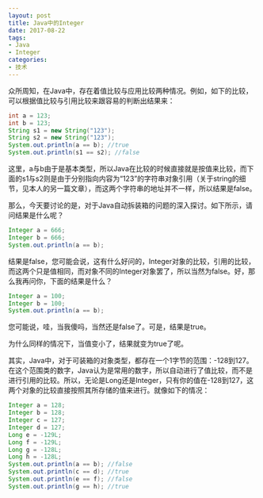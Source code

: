 ```yaml
---
layout: post
title: Java中的Integer
date: 2017-08-22
tags: 
- Java
- Integer
categories: 
- 技术
---
```


<!-- more -->

众所周知，在Java中，存在着值比较与应用比较两种情况。例如，如下的比较，可以根据值比较与引用比较来跟容易的判断出结果来：

```java
int a = 123;
int b = 123;
String s1 = new String("123");
String s2 = new String("123");
System.out.println(a == b); //true
System.out.println(s1 == s2); //false
```
这里，a与b由于是基本类型，所以Java在比较的时候直接就是按值来比较，而下面的s1与s2则是由于分别指向内容为“123”的字符串对象引用（关于string的细节，见本人的另一篇文章），而这两个字符串的地址并不一样，所以结果是false。

那么，今天要讨论的是，对于Java自动拆装箱的问题的深入探讨。如下所示，请问结果是什么呢？
```java
Integer a = 666;
Integer b = 666;
System.out.println(a == b);
```

结果是false，您可能会说，这有什么好问的，Integer对象的比较，引用的比较，而这两个只是值相同，而对象不同的Integer对象罢了，所以当然为false。好，那么我再问你，下面的结果是什么？
```java
Integer a = 100;
Integer b = 100;
System.out.println(a == b);
```
您可能说，哇，当我傻吗，当然还是false了。可是，结果是true。

为什么同样的情况下，当值变小了，结果就变为true了呢。

其实，Java中，对于可装箱的对象类型，都存在一个1字节的范围：-128到127。在这个范围类的数字，Java认为是常用的数字，所以自动进行了值比较，而不是进行引用的比较。所以，无论是Long还是Integer，只有你的值在-128到127，这两个对象的比较直接按照其所存储的值来进行。就像如下的情况：
```java
Integer a = 128;
Integer b = 128;
Integer c = 127;
Integer d = 127;
Long e = -129L;
Long f = -129L;
Long g = -128L;
Long h = -128L;
System.out.println(a == b); //false
System.out.println(c == d); //true
System.out.println(e == f); //false
System.out.println(g == h); //true
```
